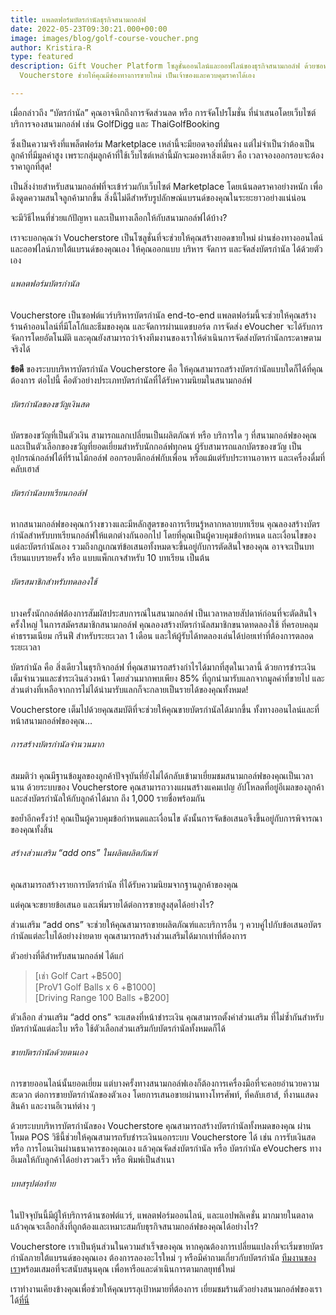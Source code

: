 ```yaml
---
title: แพลตฟอร์มบัตรกำนัลธุรกิจสนามกอล์ฟ
date: 2022-05-23T09:30:21.000+00:00
image: images/blog/golf-course-voucher.png
author: Kristira-R
type: featured
description: Gift Voucher Platform โซลูชั่นออนไลน์และออฟไลน์ของธุรกิจสนามกอล์ฟ ด้วยซอฟต์แวร์บัตรกำนัล
  Voucherstore ช่วยให้คุณมีช่องทางการขายใหม่ เป็นเจ้าของและควบคุมราคาได้เอง

---
```

เมื่อกล่าวถึง “บัตรกำนัล” คุณอาจนึกถึงการจัดส่วนลด หรือ การจัดโปรโมชั่น ที่นำเสนอโดยเว็บไซต์บริการจองสนามกอล์ฟ เช่น GolfDigg และ ThaiGolfBooking

ซึ่งเป็นความจริงที่แพล็ตฟอร์ม Marketplace เหล่านี้จะมียอดจองที่มั่นคง แต่ไม่จำเป็นว่าต้องเป็นลูกค้าที่มีมูลค่าสูง เพราะกลุ่มลูกค้าที่ใช้เว็บไซต์เหล่านี้มักจะมองหาสิ่งเดียว คือ เวลาจองออกรอบจะต้องราคาถูกที่สุด!

เป็นสิ่งง่ายสำหรับสนามกอล์ฟที่จะเข้าร่วมกับเว็บไซต์ Marketplace โดยเน้นลดราคาอย่างหนัก เพื่อดึงดูดความสนใจลูกค้ามากขึ้น สิ่งนี้ไม่ดีสำหรับรูปลักษณ์แบรนด์ของคุณในระยะยาวอย่างแน่น่อน

จะมีวิธีไหนที่ช่วยแก้ปัญหา และเป็นทางเลือกให้กับสนามกอล์ฟได้บ้าง?

เราจะบอกคุณว่า Voucherstore เป็นโซลูชั่นที่จะช่วยให้คุณสร้างยอดขายใหม่ ผ่านช่องทางออนไลน์และออฟไลน์ภายใต้แบรนด์ของคุณเอง ให้คุณออกแบบ บริหาร จัดการ และจัดส่งบัตรกำนัล ได้ด้วยตัวเอง

###### แพลตฟอร์มบัตรกำนัล

Voucherstore เป็นซอฟต์แวร์บริหารบัตรกำนัล end-to-end แพลตฟอร์มนี้จะช่วยให้คุณสร้างร้านค้าออนไลน์ที่มีโลโก้และธีมของคุณ และจัดการผ่านแดชบอร์ด การจัดส่ง eVoucher จะได้รับการจัดการโดยอัตโนมัติ และคุณยังสามารถว่าจ้างทีมงานของเราให้ดำเนินการจัดส่งบัตรกำนัลกระดาษตามจริงได้

**ข้อดี** ของระบบบริหารบัตรกำนัล Voucherstore คือ ให้คุณสามารถสร้างบัตรกำนัลแบบใดก็ได้ที่คุณต้องการ ต่อไปนี้ คือตัวอย่างประเภทบัตรกำนัลที่ได้รับความนิยมในสนามกอล์ฟ

###### บัตรกำนัลของขวัญเงินสด

บัตรของขวัญที่เป็นตัวเงิน สามารถแลกเปลี่ยนเป็นผลิตภัณฑ์ หรือ บริการใด ๆ ที่สนามกอล์ฟของคุณ และเป็นตัวเลือกของขวัญที่ยอดเยี่ยมสำหรับนักกอล์ฟทุกคน ผู้รับสามารถแลกบัตรของขวัญ เป็นอุปกรณ์กอล์ฟได้ที่ร้านไม้กอล์ฟ ออกรอบตีกอล์ฟกับเพื่อน หรือแม้แต่รับประทานอาหาร และเครื่องดื่มที่คลับเฮาส์

###### บัตรกำนัลบทเรียนกอล์ฟ

หากสนามกอล์ฟของคุณกว้างขวางและมีหลักสูตรของการเรียนรู้หลากหลายบทเรียน คุณลองสร้างบัตรกำนัลสำหรับบทเรียนกอล์ฟให้แตกต่างกันออกไป โดยที่คุณเป็นผู้ควบคุมข้อกำหนด และเงื่อนไขของแต่ละบัตรกำนัลเอง รวมถึงกฎเกณฑ์ข้อเสนอทั้งหมดจะขึ้นอยู่กับการตัดสินใจของคุณ อาจจะเป็นบทเรียนแบบรายครั้ง หรือ แบบแพ็กเกจสำหรับ 10 บทเรียน เป็นต้น

###### บัตรสมาชิกสำหรับทดลองใช้

บางครั้งนักกอล์ฟต้องการสัมผัสประสบการณ์ในสนามกอล์ฟ เป็นเวลาหลายสัปดาห์ก่อนที่จะตัดสินใจครั้งใหญ่ ในการสมัครสมาชิกสนามกอล์ฟ คุณลองสร้างบัตรกำนัลสมาชิกขนาดทดลองใช้ ที่ครอบคลุมค่าธรรมเนียม กรีนฟี สำหรับระยะเวลา 1 เดือน และให้ผู้รับได้ทดลองเล่นได้บ่อยเท่าที่ต้องการตลอดระยะเวลา

บัตรกำนัล คือ สิ่งเดียวในธุรกิจกอล์ฟ ที่คุณสามารถสร้างกำไรได้มากที่สุดในเวลานี้ ด้วยการชำระเงินเต็มจำนวนและชำระเงินล่วงหน้า โดยส่วนมากพบเพียง 85% ที่ถูกนำมารับแลกจากมูลค่าที่ขายไป และส่วนต่างที่เหลือจากการไม่ได้นำมารับแลกก็จะกลายเป็นรายได้ของคุณทั้งหมด!

Voucherstore เต็มไปด้วยคุณสมบัติที่จะช่วยให้คุณขายบัตรกำนัลได้มากขึ้น ทั้งทางออนไลน์และที่หน้าสนามกอล์ฟของคุณ…

###### การสร้างบัตรกำนัลจำนวนมาก

สมมติว่า คุณมีฐานข้อมูลของลูกค้าปัจจุบันที่ยังไม่ได้กลับเข้ามาเยี่ยมชมสนามกอล์ฟของคุณเป็นเวลานาน ด้วยระบบของ Voucherstore คุณสามารถวางแผนสร้างแคมเปญ อัปโหลดที่อยู่อีเมลของลูกค้า และส่งบัตรกำนัลให้กับลูกค้าได้มาก ถึง 1,000 รายชื่อพร้อมกัน

ขอย้ำอีกครั้งว่า! คุณเป็นผู้ควบคุมข้อกำหนดและเงื่อนไข ดังนั้นการจัดข้อเสนอจึงขึ้นอยู่กับการพิจารณาของคุณทั้งสิ้น

###### สร้างส่วนเสริม “add ons” ในผลิตผลิตภัณฑ์

คุณสามารถสร้างรายการบัตรกำนัล ที่ได้รับความนิยมจากฐานลูกค้าของคุณ

แต่คุณจะขยายข้อเสนอ และเพิ่มรายได้ต่อการขายสูงสุดได้อย่างไร?

ส่วนเสริม “add ons” จะช่วยให้คุณสามารถขายผลิตภัณฑ์และบริการอื่น ๆ ควบคู่ไปกับข้อเสนอบัตรกำนัลแต่ละใบได้อย่างง่ายดาย คุณสามารถสร้างส่วนเสริมได้มากเท่าที่ต้องการ

ตัวอย่างที่ดีสำหรับสนามกอล์ฟ ได้แก่

> \[เช่า Golf Cart +฿500\] <br> \[ProV1 Golf Balls x 6 +฿1000\] <br> \[Driving Range 100 Balls +฿200\]

ตัวเลือก ส่วนเสริม “add ons” จะแสดงที่หน้าชำระเงิน คุณสามารถตั้งค่าส่วนเสริม ที่ไม่ซ้ำกันสำหรับบัตรกำนัลแต่ละใบ หรือ ใช้ตัวเลือกส่วนเสริมกับบัตรกำนัลทั้งหมดก็ได้

###### ขายบัตรกำนัลด้วยตนเอง

การขายออนไลน์นั้นยอดเยี่ยม แต่บางครั้งทางสนามกอล์ฟเองก็ต้องการเครื่องมือที่จะคอยอำนวยความสะดวก ต่อการขายบัตรกำนัลของตัวเอง โดยการเสนอขายผ่านทางโทรศัพท์, ที่คลับเฮาส์, ที่งานแสดงสินค้า และงานอีเวนท์ต่าง ๆ

ด้วยระบบบริหารบัตรกำนัลของ Voucherstore คุณสามารถสร้างบัตรกำนัลทั้งหมดของคุณ ผ่านโหมด POS วิธีนี้ช่วยให้คุณสามารถรับชำระเงินนอกระบบ Voucherstore ได้ เช่น การรับเงินสด หรือ การโอนเงินผ่านธนาคารของคุณเอง แล้วคุณจัดส่งบัตรกำนัล หรือ บัตรกำนัล eVouchers ทางอีเมลให้กับลูกค้าได้อย่างรวดเร็ว หรือ พิมพ์เป็นสำเนา

###### บทสรุปต่อท้าย

ในปัจจุบันนี้มีผู้ให้บริการด้านซอฟต์แวร์, แพลตฟอร์มออนไลน์, และแอปพลิเคชั่น มากมายในตลาด แล้วคุณจะเลือกสิ่งที่ถูกต้องและเหมาะสมกับธุรกิจสนามกอล์ฟของคุณได้อย่างไร? 

Voucherstore เราเป็นหุ้นส่วนในความสำเร็จของคุณ หากคุณต้องการเปลี่ยนแปลงที่จะเริ่มขายบัตรกำนัลภายใต้แบรนด์ของคุณเอง ต้องการลองอะไรใหม่ ๆ หรือมีคำถามเกี่ยวกับบัตรกำนัล [ทีมงานของเรา](contact/)พร้อมเสมอที่จะสนับสนุนคุณ เพื่อหารือและดำเนินการตามกลยุทธ์ใหม่

เราทำงานเคียงข้างคุณเพื่อช่วยให้คุณบรรลุเป้าหมายที่ต้องการ เยี่ยมชมร้านตัวอย่างสนามกอล์ฟของเราได้[ที่นี่](https://golf.voucherstore.co.th/)